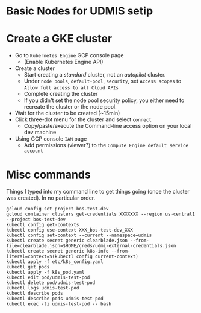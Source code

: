 # Basic Nodes for UDMIS setip

# Create a GKE cluster

* Go to `Kubernetes Engine` GCP console page
  * (Enable Kubernetes Engine API)
* Create a cluster
  * Start creating a _standard_ cluster, not an _autopilot_ cluster.
  * Under `node pools`, `default-pool`, `security`, set `Access scopes` to `Allow full access to all Cloud APIs`
  * Complete creating the cluster
  * If you didn't set the node pool security policy, you either need to recreate the cluster or the node pool.
* Wait for the cluster to be created (~15min)
* Click three-dot menu for the cluster and select `connect`
  * Copy/paste/execute the Command-line access option on your local dev machine
* Using GCP console `IAM` page
  * Add permissions (viewer?) to the `Compute Engine default service account`

# Misc commands

Things I typed into my command line to get things going (once the cluster was created). In no particular order.
```
gcloud config set project bos-test-dev
gcloud container clusters get-credentials XXXXXXX --region us-central1 --project bos-test-dev
kubectl config get-contexts
kubectl config use-context XXX_bos-test-dev_XXX
kubectl config set-context --current --namespace=udmis
kubectl create secret generic clearblade.json --from-file=clearblade.json=$HOME/creds/udmi-external-credentials.json
kubectl create secret generic k8s-info --from-literal=context=$(kubectl config current-context)
kubectl apply -f etc/k8s_config.yaml
kubectl get pods
kubectl apply -f k8s_pod.yaml
kubectl edit pod/udmis-test-pod
kubectl delete pod/udmis-test-pod
kubectl logs udmis-test-pod
kubectl describe pods
kubectl describe pods udmis-test-pod
kubectl exec -ti udmis-test-pod -- bash
```
